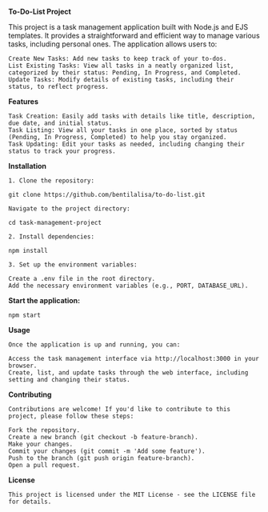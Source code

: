 **To-Do-List Project**

This project is a task management application built with Node.js and EJS templates. It provides a straightforward and efficient way to manage various tasks, including personal ones. The application allows users to:

    Create New Tasks: Add new tasks to keep track of your to-dos.
    List Existing Tasks: View all tasks in a neatly organized list, categorized by their status: Pending, In Progress, and Completed.
    Update Tasks: Modify details of existing tasks, including their status, to reflect progress.

**Features**

    Task Creation: Easily add tasks with details like title, description, due date, and initial status.
    Task Listing: View all your tasks in one place, sorted by status (Pending, In Progress, Completed) to help you stay organized.
    Task Updating: Edit your tasks as needed, including changing their status to track your progress.

**Installation**

    1. Clone the repository:
    
    git clone https://github.com/bentilalisa/to-do-list.git

    Navigate to the project directory:

    cd task-management-project
    
    2. Install dependencies:
    
    npm install
    
    3. Set up the environment variables:

    Create a .env file in the root directory.
    Add the necessary environment variables (e.g., PORT, DATABASE_URL).
    
**Start the application:** 

    npm start
    
**Usage**
    
    Once the application is up and running, you can:

    Access the task management interface via http://localhost:3000 in your browser.
    Create, list, and update tasks through the web interface, including setting and changing their status.
    
**Contributing**
    
    Contributions are welcome! If you'd like to contribute to this project, please follow these steps:

    Fork the repository.
    Create a new branch (git checkout -b feature-branch).
    Make your changes.
    Commit your changes (git commit -m 'Add some feature').
    Push to the branch (git push origin feature-branch).
    Open a pull request.
    
**License**
    
    This project is licensed under the MIT License - see the LICENSE file for details.
